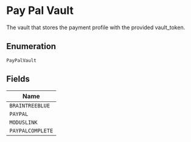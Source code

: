 
# Pay Pal Vault

The vault that stores the payment profile with the provided vault_token.

## Enumeration

`PayPalVault`

## Fields

| Name |
|  --- |
| `BRAINTREEBLUE` |
| `PAYPAL` |
| `MODUSLINK` |
| `PAYPALCOMPLETE` |

